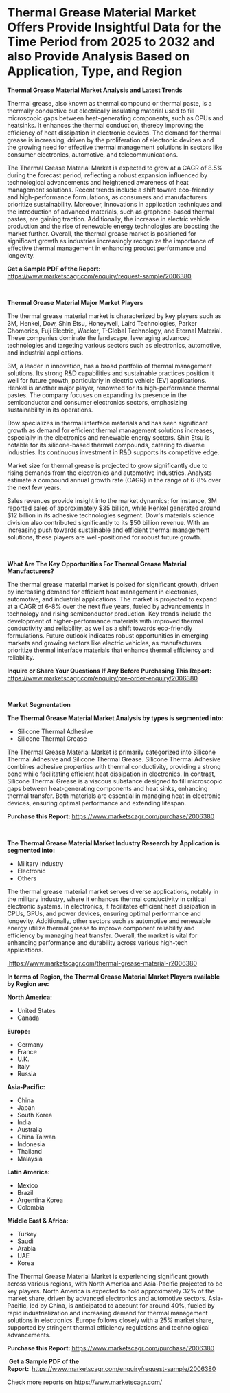 <p><h1>Thermal Grease Material Market Offers Provide Insightful Data for the Time Period from 2025 to 2032 and also Provide Analysis Based on Application, Type, and Region</h1></p><p><strong>Thermal Grease Material Market Analysis and Latest Trends</strong></p>
<p><p>Thermal grease, also known as thermal compound or thermal paste, is a thermally conductive but electrically insulating material used to fill microscopic gaps between heat-generating components, such as CPUs and heatsinks. It enhances the thermal conduction, thereby improving the efficiency of heat dissipation in electronic devices. The demand for thermal grease is increasing, driven by the proliferation of electronic devices and the growing need for effective thermal management solutions in sectors like consumer electronics, automotive, and telecommunications.</p><p>The Thermal Grease Material Market is expected to grow at a CAGR of 8.5% during the forecast period, reflecting a robust expansion influenced by technological advancements and heightened awareness of heat management solutions. Recent trends include a shift toward eco-friendly and high-performance formulations, as consumers and manufacturers prioritize sustainability. Moreover, innovations in application techniques and the introduction of advanced materials, such as graphene-based thermal pastes, are gaining traction. Additionally, the increase in electric vehicle production and the rise of renewable energy technologies are boosting the market further. Overall, the thermal grease market is positioned for significant growth as industries increasingly recognize the importance of effective thermal management in enhancing product performance and longevity.</p></p>
<p><strong>Get a Sample PDF of the Report:&nbsp;</strong> <a href="https://www.marketscagr.com/enquiry/request-sample/2006380?utm_campaign=1889&utm_medium=2&utm_source=Github&utm_content=ia&utm_term=05022025&utm_id=thermal-grease-material">https://www.marketscagr.com/enquiry/request-sample/2006380</a></p>
<p>&nbsp;</p>
<p><strong>Thermal Grease Material Major Market Players</strong></p>
<p><p>The thermal grease material market is characterized by key players such as 3M, Henkel, Dow, Shin Etsu, Honeywell, Laird Technologies, Parker Chomerics, Fuji Electric, Wacker, T-Global Technology, and Eternal Material. These companies dominate the landscape, leveraging advanced technologies and targeting various sectors such as electronics, automotive, and industrial applications.</p><p>3M, a leader in innovation, has a broad portfolio of thermal management solutions. Its strong R&D capabilities and sustainable practices position it well for future growth, particularly in electric vehicle (EV) applications. Henkel is another major player, renowned for its high-performance thermal pastes. The company focuses on expanding its presence in the semiconductor and consumer electronics sectors, emphasizing sustainability in its operations.</p><p>Dow specializes in thermal interface materials and has seen significant growth as demand for efficient thermal management solutions increases, especially in the electronics and renewable energy sectors. Shin Etsu is notable for its silicone-based thermal compounds, catering to diverse industries. Its continuous investment in R&D supports its competitive edge.</p><p>Market size for thermal grease is projected to grow significantly due to rising demands from the electronics and automotive industries. Analysts estimate a compound annual growth rate (CAGR) in the range of 6-8% over the next few years.</p><p>Sales revenues provide insight into the market dynamics; for instance, 3M reported sales of approximately $35 billion, while Henkel generated around $12 billion in its adhesive technologies segment. Dow's materials science division also contributed significantly to its $50 billion revenue. With an increasing push towards sustainable and efficient thermal management solutions, these players are well-positioned for robust future growth.</p></p>
<p>&nbsp;</p>
<p><strong>What Are The Key Opportunities For Thermal Grease Material Manufacturers?</strong></p>
<p><p>The thermal grease material market is poised for significant growth, driven by increasing demand for efficient heat management in electronics, automotive, and industrial applications. The market is projected to expand at a CAGR of 6-8% over the next five years, fueled by advancements in technology and rising semiconductor production. Key trends include the development of higher-performance materials with improved thermal conductivity and reliability, as well as a shift towards eco-friendly formulations. Future outlook indicates robust opportunities in emerging markets and growing sectors like electric vehicles, as manufacturers prioritize thermal interface materials that enhance thermal efficiency and reliability.</p></p>
<p><strong>Inquire or Share Your Questions If Any Before Purchasing This Report:</strong> <a href="https://www.marketscagr.com/enquiry/pre-order-enquiry/2006380?utm_campaign=1889&utm_medium=2&utm_source=Github&utm_content=ia&utm_term=05022025&utm_id=thermal-grease-material">https://www.marketscagr.com/enquiry/pre-order-enquiry/2006380</a></p>
<p>&nbsp;</p>
<p><strong>Market Segmentation</strong></p>
<p><strong>The Thermal Grease Material Market Analysis by types is segmented into:</strong></p>
<p><ul><li>Silicone Thermal Adhesive</li><li>Silicone Thermal Grease</li></ul></p>
<p><p>The Thermal Grease Material Market is primarily categorized into Silicone Thermal Adhesive and Silicone Thermal Grease. Silicone Thermal Adhesive combines adhesive properties with thermal conductivity, providing a strong bond while facilitating efficient heat dissipation in electronics. In contrast, Silicone Thermal Grease is a viscous substance designed to fill microscopic gaps between heat-generating components and heat sinks, enhancing thermal transfer. Both materials are essential in managing heat in electronic devices, ensuring optimal performance and extending lifespan.</p></p>
<p><strong>Purchase this Report:&nbsp;</strong><a href="https://www.marketscagr.com/purchase/2006380?utm_campaign=1889&utm_medium=2&utm_source=Github&utm_content=ia&utm_term=05022025&utm_id=thermal-grease-material">https://www.marketscagr.com/purchase/2006380</a></p>
<p>&nbsp;</p>
<p><strong>The Thermal Grease Material Market Industry Research by Application is segmented into:</strong></p>
<p><ul><li>Military Industry</li><li>Electronic</li><li>Others</li></ul></p>
<p><p>The thermal grease material market serves diverse applications, notably in the military industry, where it enhances thermal conductivity in critical electronic systems. In electronics, it facilitates efficient heat dissipation in CPUs, GPUs, and power devices, ensuring optimal performance and longevity. Additionally, other sectors such as automotive and renewable energy utilize thermal grease to improve component reliability and efficiency by managing heat transfer. Overall, the market is vital for enhancing performance and durability across various high-tech applications.</p></p>
<p><a href="https://www.marketscagr.com/thermal-grease-material-r2006380?utm_campaign=1889&utm_medium=2&utm_source=Github&utm_content=ia&utm_term=05022025&utm_id=thermal-grease-material">&nbsp;https://www.marketscagr.com/thermal-grease-material-r2006380</a></p>
<p><strong>In terms of Region, the Thermal Grease Material Market Players available by Region are:</strong></p>
<p>
    <p> <strong> North America: </strong>
        <ul>
            <li>United States</li>
            <li>Canada</li>
        </ul>
        </p> 
    <p> <strong> Europe: </strong>
        <ul>
            <li>Germany</li>
            <li>France</li>
            <li>U.K.</li>
            <li>Italy</li>
            <li>Russia</li>
        </ul>
        </p> 
    <p> <strong> Asia-Pacific: </strong>
        <ul>
            <li>China</li>
            <li>Japan</li>
            <li>South Korea</li>
            <li>India</li>
            <li>Australia</li>
            <li>China Taiwan</li>
            <li>Indonesia</li>
            <li>Thailand</li>
            <li>Malaysia</li>
        </ul>
        </p> 
    <p> <strong> Latin America: </strong>
        <ul>
            <li>Mexico</li>
            <li>Brazil</li>
            <li>Argentina Korea</li>
            <li>Colombia</li>
        </ul>
        </p> 
    <p> <strong> Middle East & Africa: </strong>
        <ul>
            <li>Turkey</li>
            <li>Saudi</li>
            <li>Arabia</li>
            <li>UAE</li>
            <li>Korea</li>
        </ul>
    </p>
    </p>
<p><p>The Thermal Grease Material Market is experiencing significant growth across various regions, with North America and Asia-Pacific projected to be key players. North America is expected to hold approximately 32% of the market share, driven by advanced electronics and automotive sectors. Asia-Pacific, led by China, is anticipated to account for around 40%, fueled by rapid industrialization and increasing demand for thermal management solutions in electronics. Europe follows closely with a 25% market share, supported by stringent thermal efficiency regulations and technological advancements.</p></p>
<p><strong>Purchase this Report: </strong><a href="https://www.marketscagr.com/purchase/2006380?utm_campaign=1889&utm_medium=2&utm_source=Github&utm_content=ia&utm_term=05022025&utm_id=thermal-grease-material">https://www.marketscagr.com/purchase/2006380</a></p>
<p>&nbsp;<strong>Get a Sample PDF of the Report:&nbsp;&nbsp;</strong><a href="https://www.marketscagr.com/enquiry/request-sample/2006380?utm_campaign=1889&utm_medium=2&utm_source=Github&utm_content=ia&utm_term=05022025&utm_id=thermal-grease-material">https://www.marketscagr.com/enquiry/request-sample/2006380</a></p>
<p><strong></strong></p>
<p>Check more reports on <a href="https://www.marketscagr.com/?utm_campaign=1889&utm_medium=2&utm_source=Github&utm_content=ia&utm_term=05022025&utm_id=thermal-grease-material">https://www.marketscagr.com/</a></p>